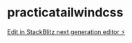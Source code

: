 # practicatailwindcss

[Edit in StackBlitz next generation editor ⚡️](https://stackblitz.com/~/github.com/aagarcia/practicatailwindcss)